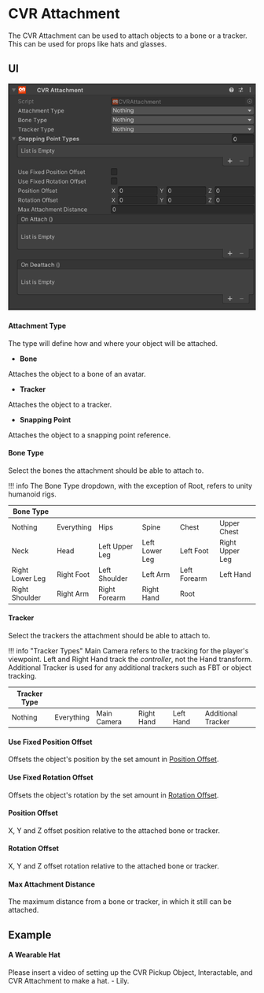# CVR Attachment <div class="whitelisted" data-list="WP"></div>
The CVR Attachment can be used to attach objects to a bone or a tracker. This can be used for props like hats and glasses.

## UI

![](../../assets/images/compdoc/CVRAttachmentMenu.png)

#### Attachment Type
The type will define how and where your object will be attached.

- **Bone**

Attaches the object to a bone of an avatar.

- **Tracker**

Attaches the object to a tracker.

-  **Snapping Point**

Attaches the object to a snapping point reference.

#### Bone Type
Select the bones the attachment should be able to attach to.

!!! info
	The Bone Type dropdown, with the exception of Root, refers to unity humanoid rigs.

| Bone Type       |            |                |                |              |                 |
| --------------- | ---------- | -------------- | -------------- | ------------ | --------------- |
| Nothing         | Everything | Hips           | Spine          | Chest        | Upper Chest     |
| Neck            | Head       | Left Upper Leg | Left Lower Leg | Left Foot    | Right Upper Leg |
| Right Lower Leg | Right Foot | Left Shoulder  | Left Arm       | Left Forearm | Left Hand       |
| Right Shoulder  | Right Arm  | Right Forearm  | Right Hand     | Root         |                 |

#### Tracker
Select the trackers the attachment should be able to attach to.

!!! info "Tracker Types"
	Main Camera refers to the tracking for the player's viewpoint. Left and Right Hand track the _controller_, not the Hand transform. Additional Tracker is used for any additional trackers such as FBT or object tracking.

| Tracker Type |            |             |            |           |                    |
| ------------ | ---------- | ----------- | ---------- | --------- | ------------------ |
| Nothing      | Everything | Main Camera | Right Hand | Left Hand | Additional Tracker |

#### Use Fixed Position Offset
Offsets the object's position by the set amount in [Position Offset](CVRAttachment.md#position-offset).

#### Use Fixed Rotation Offset
Offsets the object's rotation by the set amount in [Rotation Offset](CVRAttachment.md#rotation-offset).

#### Position Offset
X, Y and Z offset position relative to the attached bone or tracker.

#### Rotation Offset
X, Y and Z offset rotation relative to the attached bone or tracker.

#### Max Attachment Distance
The maximum distance from a bone or tracker, in which it still can be attached.

## Example
#### A Wearable Hat

Please insert a video of setting up the CVR Pickup Object, Interactable, and CVR Attachment to make a hat. - Lily.